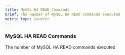 ```yaml
---
title: MySQL HA READ Commands
brief: The number of MySQL HA READ commands executed
metric_type: counter
---
```

### MySQL HA READ Commands

The number of MySQL HA READ commands executed
